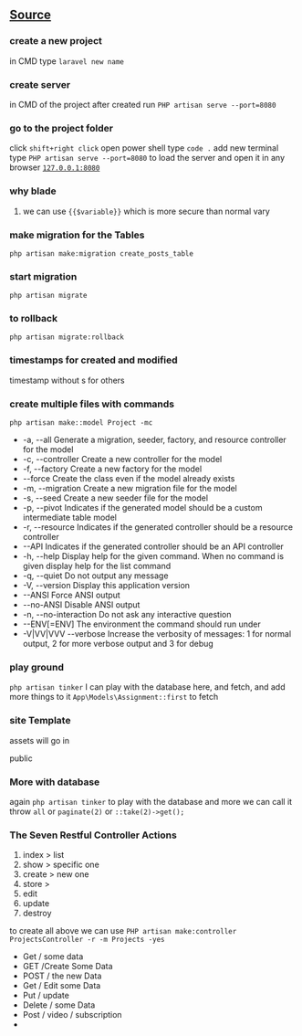 ## [Source](https://laracasts.com/series/laravel-6-from-scratch)

### create a new project 

in CMD type `laravel new name`

### create server
in CMD of the project after created run `PHP artisan serve --port=8080`

### go to the project folder 
click `shift+right click`
open power shell
type `code .`
add new terminal 
type `PHP artisan serve --port=8080` to load the server and open it in any browser [`127.0.0.1:8080`](http://127.0.0.1:8080)

### why blade 
1. we can use `{{$variable}}` which is more secure than normal vary

### make migration for the Tables 
`php artisan make:migration create_posts_table`

### start migration
`php artisan migrate`

### to rollback
`php artisan migrate:rollback`

### timestamps for created and modified 
timestamp without s for others

### create multiple files with commands 
`php artisan make::model Project -mc`
* -a, --all             Generate a migration, seeder, factory, and resource controller for the model
* -c, --controller      Create a new controller for the model
* -f, --factory         Create a new factory for the model
* --force           Create the class even if the model already exists
* -m, --migration       Create a new migration file for the model
* -s, --seed            Create a new seeder file for the model
* -p, --pivot           Indicates if the generated model should be a custom intermediate table model
* -r, --resource        Indicates if the generated controller should be a resource controller
* --API             Indicates if the generated controller should be an API controller
* -h, --help            Display help for the given command. When no command is given display help for the list command
* -q, --quiet           Do not output any message
* -V, --version         Display this application version
* --ANSI            Force ANSI output
* --no-ANSI         Disable ANSI output
* -n, --no-interaction  Do not ask any interactive question
* --ENV[=ENV]       The environment the command should run under
* -V|VV|VVV --verbose  Increase the verbosity of messages: 1 for normal output, 2 for more verbose output and 3 for debug

### play ground
`php artisan tinker`
I can play with the database here, and fetch, and add more things to it 
`App\Models\Assignment::first` to fetch 

### site Template
assets will go in 

public 


### More with database 
again `php artisan tinker` to play with the database 
and more we can call it throw 
`all` or `paginate(2)` or `::take(2)->get();`

### The Seven Restful Controller Actions
1. index > list
2. show > specific one 
3. create > new one 
4. store >
5. edit
6. update
7. destroy

to create all above we can use 
`PHP artisan make:controller ProjectsController -r -m Projects -yes`

* Get / some data
* GET /Create Some Data 
* POST / the new Data
* Get / Edit some Data 
* Put / update
* Delete / some Data
* Post / video / subscription 
* 